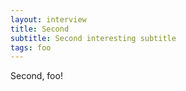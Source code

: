 ```yaml
---
layout: interview
title: Second
subtitle: Second interesting subtitle
tags: foo
---
```


Second, foo!

